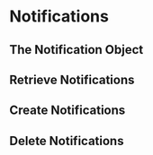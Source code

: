 # Notifications

## The Notification Object

## Retrieve Notifications

## Create Notifications

## Delete Notifications

 
